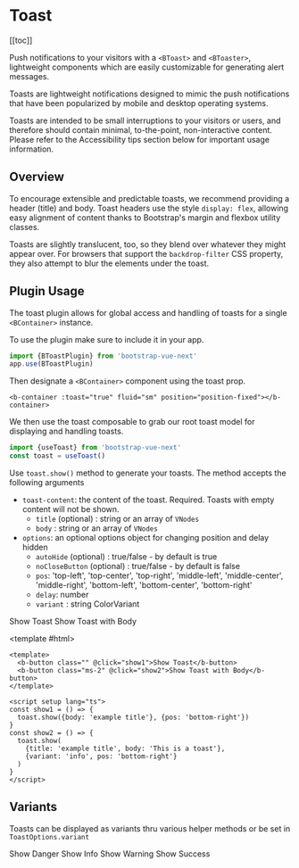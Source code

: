 # Toast

<ClientOnly>
  <Teleport to=".bd-toc">

[[toc]]

  </Teleport>
</ClientOnly>

<div class="lead mb-5">

Push notifications to your visitors with a `<BToast>` and `<BToaster>`, lightweight components which are easily customizable for generating alert messages.

</div>

Toasts are lightweight notifications designed to mimic the push notifications that have been popularized by mobile and desktop operating systems.

Toasts are intended to be small interruptions to your visitors or users, and therefore should contain minimal, to-the-point, non-interactive content. Please refer to the Accessibility tips section below for important usage information.

## Overview

To encourage extensible and predictable toasts, we recommend providing a header (title) and body. Toast headers use the style `display: flex`, allowing easy alignment of content thanks to Bootstrap's margin and flexbox utility classes.

Toasts are slightly translucent, too, so they blend over whatever they might appear over. For browsers that support the `backdrop-filter` CSS property, they also attempt to blur the elements under the toast.

## Plugin Usage

The toast plugin allows for global access and handling of toasts for a single `<BContainer>` instance.

To use the plugin make sure to include it in your app.

```ts
import {BToastPlugin} from 'bootstrap-vue-next'
app.use(BToastPlugin)
```

Then designate a `<BContainer>` component using the toast prop.

```vue-html
<b-container :toast="true" fluid="sm" position="position-fixed"></b-container>
```

We then use the toast composable to grab our root toast model for displaying and handling toasts.

```ts
import {useToast} from 'bootstrap-vue-next'
const toast = useToast()
```

Use `toast.show()` method to generate your toasts. The method accepts the following arguments

- `toast-content`: the content of the toast. Required.
  Toasts with empty content will not be shown.
  - `title` (optional) : string or an array of `VNodes`
  - `body` : string or an array of `VNodes`
- `options`: an optional options object for changing position and delay hidden
  - `autoHide` (optional) : true/false - by default is true
  - `noCloseButton` (optional) : true/false - by default is false
  - `pos`: 'top-left', 'top-center', 'top-right', 'middle-left', 'middle-center', 'middle-right', 'bottom-left', 'bottom-center', 'bottom-right'
  - `delay`: number
  - `variant` : string ColorVariant

<HighlightCard>
  <b-button class="" @click="show1">Show Toast</b-button>
  <b-button class="ms-2" @click="show2">Show Toast with Body</b-button>
  
  <template #html>

```vue
<template>
  <b-button class="" @click="show1">Show Toast</b-button>
  <b-button class="ms-2" @click="show2">Show Toast with Body</b-button>
</template>

<script setup lang="ts">
const show1 = () => {
  toast.show({body: 'example title'}, {pos: 'bottom-right'})
}
const show2 = () => {
  toast.show(
    {title: 'example title', body: 'This is a toast'},
    {variant: 'info', pos: 'bottom-right'}
  )
}
</script>
```

  </template>
</HighlightCard>

## Variants

Toasts can be displayed as variants thru various helper methods or be set in `ToastOptions.variant`

<HighlightCard>
  <b-button class="" variant="danger" @click="variantshow1">Show Danger</b-button>
  <b-button class="ms-2" variant="info" @click="variantshow2">Show Info</b-button>
  <b-button class="ms-2" variant="warning" @click="variantshow3">Show Warning</b-button>
  <b-button class="ms-2" variant="success" @click="variantshow4">Show Success</b-button>
  <template #html>

```vue
<template>
  <b-button class="" variant="danger" @click="VariantShow1">Show Danger</b-button>
  <b-button class="ms-2" variant="info" @click="VariantShow2">Show Info</b-button>
  <b-button class="ms-2" variant="warning" @click="VariantShow3">Show Warning</b-button>
  <b-button class="ms-2" variant="success" @click="VariantShow4">Show Success</b-button>
</template>

<script setup lang="ts">
import {useToast} from 'bootstrap-vue-next'
const toast = useToast()
const VariantShow1 = () => {
  toast.show({title: 'Item Deleted'}, {pos: 'bottom-center', variant: 'danger'})
}
const VariantShow2 = () => {
  toast.show(
    {title: 'New Message', body: 'This is a toast'},
    {pos: 'bottom-right', variant: 'info'}
  )
}
const VariantShow3 = () => {
  toast.show(
    {title: 'Warning for Item', body: 'Please check list'},
    {pos: 'bottom-right', variant: 'warning'}
  )
}
const VariantShow4 = () => {
  toast.show(
    {title: 'Event Created!', body: 'Bootstrap Event'},
    {pos: 'bottom-right', variant: 'success'}
  )
}
</script>
```

  </template>
</HighlightCard>

<ComponentReference :data="data" />

<script setup lang="ts">
  import {data} from '../../data/components/toast.data'
  import ComponentReference from '../../components/ComponentReference.vue'
  import {BButtonGroup, BButton, BToast, useToast} from 'bootstrap-vue-next'
  import HighlightCard from '../../components/HighlightCard.vue'

  let toast = useToast()


    let show1 = () => {toast.show({title: 'example title'}, {pos:'bottom-right'})};
    let show2 = () => {toast.show({title: 'example title', body: "This is a toast"}, {variant: 'info', pos:'bottom-right'})};

      let variantshow1 = () => {
      toast.show({title: 'Item Deleted'}, {pos: 'bottom-center', variant: 'danger'})
    }
    let variantshow2 = () => {
      toast.show(
        {title: 'New Message', body: 'This is a toast'},
        {pos: 'bottom-right', variant: 'info'}
      )
    }
    let variantshow3 = () => {
      toast.show(
        {title: 'Warning for Item', body: 'Please check list'},
        {pos: 'bottom-right', variant: 'warning'}
      )
    }
    let variantshow4 = () => {
      toast.show(
        {title: 'Event Created!', body: 'Bootstrap Event'},
        {pos: 'bottom-right', variant: 'success'}
      )
    }
</script>
